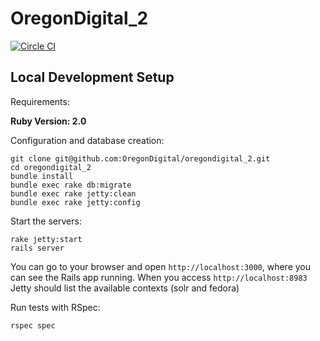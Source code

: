 OregonDigital\_2
===============

[![Circle CI](https://circleci.com/gh/OregonDigital/oregondigital_2.svg?style=svg)](https://circleci.com/gh/OregonDigital/oregondigital\_2)


Local Development Setup
-----

Requirements:

**Ruby Version: 2.0**

Configuration and database creation:

    git clone git@github.com:OregonDigital/oregondigital_2.git
	cd oregondigital_2
	bundle install
	bundle exec rake db:migrate
	bundle exec rake jetty:clean
	bundle exec rake jetty:config

Start the servers:

    rake jetty:start
	rails server

You can go to your browser and open `http://localhost:3000`, where you can see the Rails app running. When you access `http://localhost:8983` Jetty should list the available contexts (solr and fedora)

Run tests with RSpec:

    rspec spec
